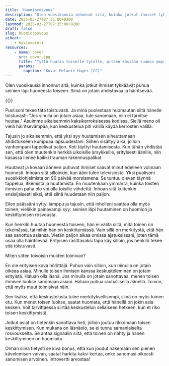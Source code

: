 ```yaml
---
title: "Huomiorosvous"
description: "Olen vuosikausia inhonnut sitä, kuinka jotkut ihmiset tykkäävät puhua seinien läpi huoneesta toiseen. Siinä on jotain ahdistavaa ja häiritsevää."
date: 2025-03-27T07:35:00+0200
lastmod: 2025-03-27T07:35:00+0200
draft: false
slug: huomiorosvous
aiheet:
    - hyvinvointi
resources:
    - name: cover
      src: cover.jpg
      title: "Tyttö huutaa toiselle tytölle, pitäen käsiään suunsa ympärillä. Vieressä oleva tyttö pitää käsiään korvilla ja katsoo kameraan."
      params:
        caption: "Kuva: Melanie Hayes (CC)"
---
```

Olen vuosikausia inhonnut sitä, kuinka jotkut ihmiset tykkäävät puhua seinien läpi huoneesta toiseen. Siinä on jotain ahdistavaa ja häiritsevää.

<!--more-->

{{<cover>}}

Puolisoni tekee tätä toistuvasti. Ja minä puolestaan huomautan siitä hänelle toistuvasti: "Jos sinulla on jotain asiaa, tule sanomaan, niin ei tarvitse huutaa." Asuimme aikaisemmin kaksikerroksisessa kodissa. Siellä meno oli vielä häiritsevämpää, kun keskustelua piti välillä käydä kerrosten välillä.

Tajusin jo aikaisemmin, että yksi syy huutamisen aiheuttamaan ahdistukseen kumpuaa lapsuudestani. Siihen sisältyy aika, jolloin vanhempani tappelivat paljon. Koti täyttyi huutamisesta. Kun tähän yhdistää sen, että olen muutenkin herkkä ulkoisille ärsykkeille, erityisesti äänille, niin kasassa lienee kaikki trauman rakennuspalikat.

Huutavat ja kovaan ääneen puhuvat ihmiset saavat minut edelleen voimaan huonosti. Inhoan sitä silloinkin, kun ääni tulee televisiosta. Yksi puolisoni suosikkiohjelmista on 90 päivää morsiamena. Se tuntuu olevan täynnä tappelua, itkemistä ja huutamista. En muutenkaan ymmärrä, kuinka toisten ihmisten paha olo voi olla toisille viihdettä. Inhoan sitä kuitenkin ensisijaisesti siksi, että siinä huudetaan niin paljon.

Eilen päässäni syttyi lamppu ja tajusin, että inholleni saattaa olla myös toinen, vieläkin painavampi syy: seinien läpi huutaminen on huomion ja keskittymisen rosvousta.

Kun henkilö huutaa huoneesta toiseen, hän ei välitä siitä, mitä toinen on tekemässä, tai mihin hän on keskittymässä. Vain sillä on merkitystä, että hän saa sanottua asiansa. Vietän paljon aikaa omissa ajatuksissani, joten tämä osaa olla häiritsevää. Erityisen rasittavaksi tapa käy silloin, jos henkilö tekee sitä toistuvasti.

Miten sitten toivoisin muiden toimivan?

En ole erityisen kova hölöttäjä. Puhun vain silloin, kun minulla on jotain oikeaa asiaa. Minulle toisen ihmisen kanssa keskusteleminen on jotain erityistä. Haluan olla läsnä. Jos minulla on jotain sanottavaa, menen toisen ihmisen luokse sanomaan asiani. Haluan puhua rauhallisella äänellä. Toivon, että myös muut toimisivat näin.

Sen lisäksi, että keskustelusta tulee merkityksellisempi, siinä on myös toinen etu. Kun menet toisen luokse, saatat huomata, että hänellä on jokin asia kesken. Voit tarvittaessa siirtää keskustelun sellaiseen hetkeen, kun et riko toisen keskittymistä.

Jotkut asiat on tietenkin sanottava heti, jolloin joutuu rikkomaan toisen keskittymisen. Kun mukana on läsnäolo, se ei tunnu samanlaiselta rosvoukselta. Se antaa signaalin siitä, että toinen on nähty ja hänen keskittyminen on huomioitu.

Onhan siinä tietysti se kiva bonus, että kun joudut näkemään sen pienen kävelemisen vaivan, saatat harkita kaksi kertaa, onko sanomasi oikeasti sanomisen arvoinen. Introvertti arvostaa!

